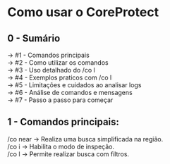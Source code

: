 # Como usar o CoreProtect

## 0 - Sumário

-> #1 - Comandos principais\
-> #2 - Como utilizar os comandos\
-> #3 - Uso detalhado do /co l\
-> #4 - Exemplos praticos com /co l\
-> #5 - Limitações e cuidados ao analisar logs\
-> #6 - Análise de comandos e mensagens\
-> #7 - Passo a passo para começar

## 1 - Comandos principais:

/co near -> Realiza uma busca simplificada na região.\
/co i -> Habilita o modo de inspeção.\
/co l -> Permite realizar busca com filtros.

